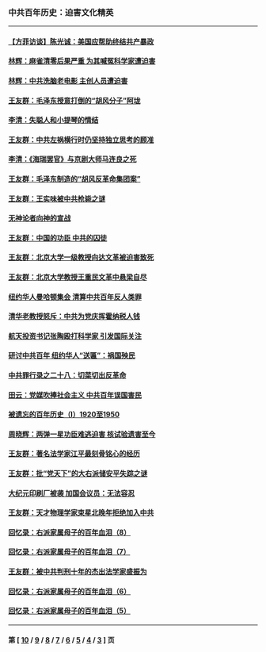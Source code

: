 ### 中共百年历史：迫害文化精英
---
#### [【方菲访谈】陈光诚：美国应帮助终结共产暴政](../../pages/nf1176111/n13759521.md?06250430) 
#### [林辉：麻雀清零后果严重 为其喊冤科学家遭迫害](../../pages/nf1176111/n13746900.md?06250430) 
#### [林辉：中共洗脑老电影 主创人员遭迫害](../../pages/nf1176111/n13699437.md?06250430) 
#### [王友群：毛泽东授意打倒的“胡风分子”阿垅](../../pages/nf1176111/n13592541.md?06250430) 
#### [李清：失聪人和小提琴的情结](../../pages/nf1176111/n13459280.md?06250430) 
#### [王友群：中共左祸横行时仍坚持独立思考的顾准](../../pages/nf1176111/n13444722.md?06250430) 
#### [李清：《海瑞罢官》与京剧大师马连良之死](../../pages/nf1176111/n13412316.md?06250430) 
#### [王友群：毛泽东制造的“胡风反革命集团案”](../../pages/nf1176111/n13324909.md?06250430) 
#### [王友群：王实味被中共枪毙之谜](../../pages/nf1176111/n13307502.md?06250430) 
#### [无神论者向神的宣战](../../pages/nf1176111/n13281535.md?06250430) 
#### [王友群：中国的功臣 中共的囚徒](../../pages/nf1176111/n13291790.md?06250430) 
#### [王友群：北京大学一级教授向达文革被迫害致死](../../pages/nf1176111/n13150966.md?06250430) 
#### [王友群：北京大学教授王重民文革中悬梁自尽](../../pages/nf1176111/n13084645.md?06250430) 
#### [纽约华人曼哈顿集会 清算中共百年反人类罪](../../pages/nf1176111/n13084157.md?06250430) 
#### [清华老教授怒斥：中共为党庆挥霍纳税人钱](../../pages/nf1176111/n13071430.md?06250430) 
#### [航天投资书记张陶殴打科学家 引发国际关注](../../pages/nf1176111/n13069132.md?06250430) 
#### [研讨中共百年 纽约华人“送匾”：祸国殃民](../../pages/nf1176111/n13057367.md?06250430) 
#### [中共罪行录之二十八：切菜切出反革命](../../pages/nf1176111/n13030600.md?06250430) 
#### [田云：党媒吹捧社会主义 中共百年误国害民](../../pages/nf1176111/n13006682.md?06250430) 
#### [被遗忘的百年历史（I）1920至1950](../../pages/nf1176111/n12986411.md?06250430) 
#### [周晓辉：两弹一星功臣难逃迫害 核试验遗害至今](../../pages/nf1176111/n12974997.md?06250430) 
#### [王友群：著名法学家江平最刻骨铭心的经历](../../pages/nf1176111/n12970787.md?06250430) 
#### [王友群：批“党天下”的大右派储安平失踪之谜](../../pages/nf1176111/n12954229.md?06250430) 
#### [大纪元印刷厂被袭 加国会议员：无法容忍](../../pages/nf1176111/n12883028.md?06250430) 
#### [王友群：天才物理学家束星北晚年拒绝加入中共](../../pages/nf1176111/n12792913.md?06250430) 
#### [回忆录：右派家属母子的百年血泪（8）](../../pages/nf1176111/n12706196.md?06250430) 
#### [回忆录：右派家属母子的百年血泪（7）](../../pages/nf1176111/n12706191.md?06250430) 
#### [王友群：被中共判刑十年的杰出法学家盛振为](../../pages/nf1176111/n12706141.md?06250430) 
#### [回忆录：右派家属母子的百年血泪（6）](../../pages/nf1176111/n12698863.md?06250430) 
#### [回忆录：右派家属母子的百年血泪（5）](../../pages/nf1176111/n12692515.md?06250430) 

---
#### 第 [ [10](./10.md?06250430) / [9](./9.md?06250430) / [8](./8.md?06250430) / [7](./7.md?06250430) / [6](./6.md?06250430) / [5](./5.md?06250430) / [4](./4.md?06250430) / [3](./3.md?06250430) ] 页
